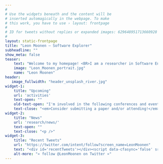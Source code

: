 ```yaml
---
#
# Use the widgets beneath and the content will be
# inserted automagically in the webpage. To make
# this work, you have to use › layout: frontpage
#
# ID for tweets without replies or expanded images: 629648951713660928
#
layout: static-frontpage
title: "Leon Moonen – Software Explorer"
subheadline: ""
show_meta: false
teaser: 
    text: "Welcome to my homepage! <BR>I am a researcher in Software Engineering. My research is aimed at the design and development of advanced data-driven techniques and tools that support software engineers with the understanding, assessment and evolution of large industrial software systems. This work combines several fields such as software analytics, software reverse engineering, software repository mining, machine learning, program comprehension, and empirical software engineering."
    image: "Leon_Moonen_portrait.jpg"
    name: "Leon Moonen"
header:
   image_fullwidth: "header_unsplash_river.jpg"
widget-1:
    title: "Upcoming"
    url: 'activities'
    text-open: ""
    old-text-open: "I'm involved in the following conferences and events:"
    text-close: "<em>Consider submitting a paper and/or attending!</em><p />"
widget-2:
    title: "News"
    url: 'research/news/'
    text-open: ""
    text-close: "<p />"
widget-3:
    title: "Recent Tweets"
    url: "https://twitter.com/intent/follow?screen_name=LeonMoonen"
    text: "<div id='recentTweets'></div><script data-cfasync='false' src='https://platform.twitter.com/widgets.js'></script>"
    alt-more: "« follow @LeonMoonen on Twitter »"
---
```


